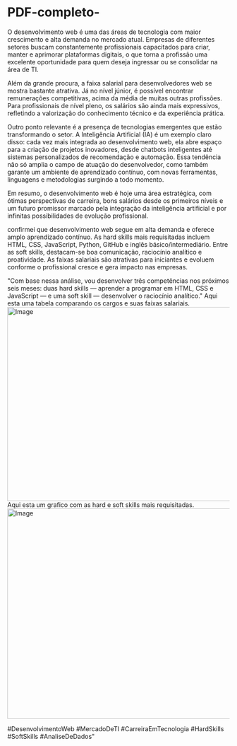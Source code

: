 # PDF-completo-

O desenvolvimento web é uma das áreas de tecnologia com maior crescimento e alta demanda no mercado atual. Empresas de diferentes setores buscam constantemente profissionais capacitados para criar, manter e aprimorar plataformas digitais, o que torna a profissão uma excelente oportunidade para quem deseja ingressar ou se consolidar na área de TI.

Além da grande procura, a faixa salarial para desenvolvedores web se mostra bastante atrativa. Já no nível júnior, é possível encontrar remunerações competitivas, acima da média de muitas outras profissões. Para profissionais de nível pleno, os salários são ainda mais expressivos, refletindo a valorização do conhecimento técnico e da experiência prática.

Outro ponto relevante é a presença de tecnologias emergentes que estão transformando o setor. A Inteligência Artificial (IA) é um exemplo claro disso: cada vez mais integrada ao desenvolvimento web, ela abre espaço para a criação de projetos inovadores, desde chatbots inteligentes até sistemas personalizados de recomendação e automação. Essa tendência não só amplia o campo de atuação do desenvolvedor, como também garante um ambiente de aprendizado contínuo, com novas ferramentas, linguagens e metodologias surgindo a todo momento.

Em resumo, o desenvolvimento web é hoje uma área estratégica, com ótimas perspectivas de carreira, bons salários desde os primeiros níveis e um futuro promissor marcado pela integração da inteligência artificial e por infinitas possibilidades de evolução profissional.

confirmei que desenvolvimento web segue em alta demanda e oferece amplo aprendizado contínuo. As hard skills mais requisitadas incluem HTML, CSS, JavaScript, Python, GitHub e inglês básico/intermediário. Entre as soft skills, destacam-se boa comunicação, raciocínio analítico e proatividade. As faixas salariais são atrativas para iniciantes e evoluem conforme o profissional cresce e gera impacto nas empresas.

"Com base nessa análise, vou desenvolver três competências nos próximos seis meses: duas hard skills — aprender a programar em HTML, CSS e JavaScript — e uma soft skill — desenvolver o raciocínio analítico."
Aqui esta uma tabela comparando os cargos e suas faixas salariais.
<img width="856" height="439" alt="Image" src="https://github.com/user-attachments/assets/f3f4bb70-001d-4daf-a426-1a0077ed1407" />
Aqui esta um grafico com as hard e soft skills mais requisitadas.
<img width="847" height="476" alt="Image" src="https://github.com/user-attachments/assets/b28be606-b3db-4c66-9c27-6c14e05d722b" />

#DesenvolvimentoWeb #MercadoDeTI #CarreiraEmTecnologia #HardSkills #SoftSkills #AnaliseDeDados"
